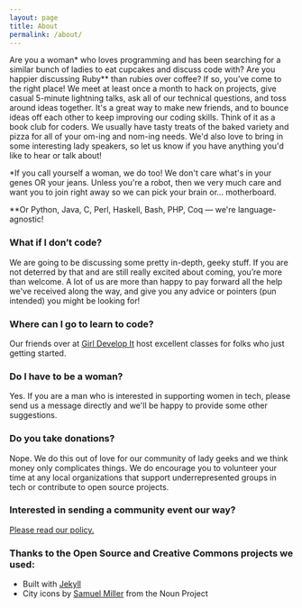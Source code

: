 ```yaml
---
layout: page
title: About
permalink: /about/
---
```



Are you a woman* who loves programming and has been searching for a similar bunch of ladies to eat cupcakes and discuss code with? Are you happier discussing Ruby** than rubies over coffee? If so, you’ve come to the right place! We meet at least once a month to hack on projects, give casual 5-minute lightning talks, ask all of our technical questions, and toss around ideas together. It's a great way to make new friends, and to bounce ideas off each other to keep improving our coding skills. Think of it as a book club for coders. We usually have tasty treats of the baked variety and pizza for all of your om-ing and nom-ing needs. We'd also love to bring in some interesting lady speakers, so let us know if you have anything you'd like to hear or talk about!

*If you call yourself a woman, we do too! We don't care what's in your genes OR your jeans. Unless you're a robot, then we very much care and want you to join right away so we can pick your brain or... motherboard.

**Or Python, Java, C, Perl, Haskell, Bash, PHP, Coq — we're language-agnostic!

### What if I don’t code?

We are going to be discussing some pretty in-depth, geeky stuff. If you are not deterred by that and are still really excited about coming, you’re more than welcome. A lot of us are more than happy to pay forward all the help we've received along the way, and give you any advice or pointers (pun intended) you might be looking for!

### Where can I go to learn to code?

Our friends over at [Girl Develop It](https://www.girldevelopit.com/) host excellent classes for folks who just getting started.

### Do I have to be a woman?

Yes. If you are a man who is interested in supporting women in tech, please send us a message directly and we'll be happy to provide some other suggestions.

### Do you take donations?

Nope. We do this out of love for our community of lady geeks and we think money only complicates things. We do encourage you to volunteer your time at any local organizations that support underrepresented groups in tech or contribute to open source projects.

### Interested in sending a community event our way?
[Please read our policy.](http://www.meetup.com/Ladies-Who-Code/pages/Community_Event_Policy/)

### Thanks to the Open Source and Creative Commons projects we used:

- Built with [Jekyll](http://jekyllrb.com/)
- City icons by [Samuel Miller](https://thenounproject.com/samuelmiller/) from the Noun Project
